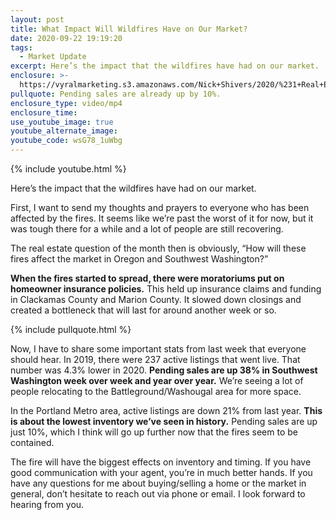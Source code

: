 ```yaml
---
layout: post
title: What Impact Will Wildfires Have on Our Market?
date: 2020-09-22 19:19:20
tags:
  - Market Update
excerpt: Here’s the impact that the wildfires have had on our market.
enclosure: >-
  https://vyralmarketing.s3.amazonaws.com/Nick+Shivers/2020/%231+Real+Estate+Team+in+the+Portland+Metro+_+SW+Washington+Wild+Fires+2020+Market+Update.mp4
pullquote: Pending sales are already up by 10%.
enclosure_type: video/mp4
enclosure_time:
use_youtube_image: true
youtube_alternate_image:
youtube_code: wsG78_1uWbg
---
```


{% include youtube.html %}

Here’s the impact that the wildfires have had on our market.

First, I want to send my thoughts and prayers to everyone who has been affected by the fires. It seems like we’re past the worst of it for now, but it was tough there for a while and a lot of people are still recovering.

The real estate question of the month then is obviously, “How will these fires affect the market in Oregon and Southwest Washington?”&nbsp;

**When the fires started to spread, there were moratoriums put on homeowner insurance policies.** This held up insurance claims and funding in Clackamas County and Marion County. It slowed down closings and created a bottleneck that will last for around another week or so.

{% include pullquote.html %}

Now, I have to share some important stats from last week that everyone should hear. In 2019, there were 237 active listings that went live. That number was 4.3% lower in 2020. **Pending sales are up 38% in Southwest Washington week over week and year over year.** We’re seeing a lot of people relocating to the Battleground/Washougal area for more space.

In the Portland Metro area, active listings are down 21% from last year. **This is about the lowest inventory we’ve seen in history.** Pending sales are up just 10%, which I think will go up further now that the fires seem to be contained.

The fire will have the biggest effects on inventory and timing. If you have good communication with your agent, you’re in much better hands. If you have any questions for me about buying/selling a home or the market in general, don’t hesitate to reach out via phone or email. I look forward to hearing from you.